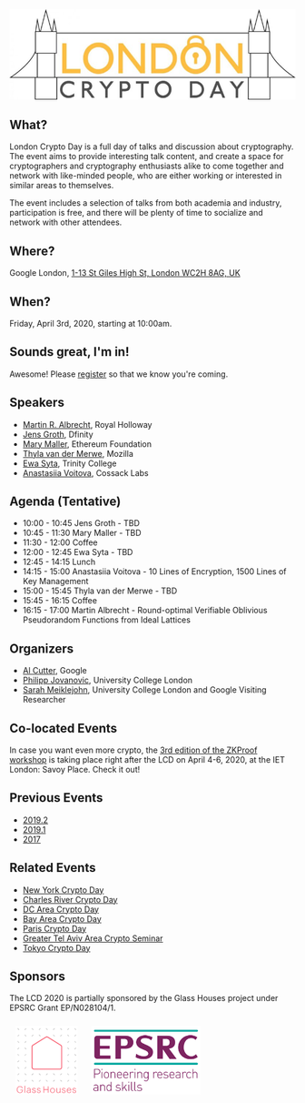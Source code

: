 ![London Crypto Day Logo](img/londoncrypto-logo.jpg)

## What?

London Crypto Day is a full day of talks and discussion about cryptography.
The event aims to provide interesting talk content, and create a space for
cryptographers and cryptography enthusiasts alike to come together and network
with like-minded people, who are either working or interested in similar areas
to themselves.

The event includes a selection of talks from both academia and industry,
participation is free, and there will be plenty of time to socialize and network
with other attendees.

## Where?

Google London, [1-13 St Giles High St, London WC2H 8AG, UK](https://goo.gl/maps/SgJMSMcr1qzKRgh16)

## When?

Friday, April 3rd, 2020, starting at 10:00am.

## Sounds great, I'm in!

Awesome! Please [register](https://docs.google.com/forms/d/e/1FAIpQLSeLJf96tNmdgRXdm3h4VXmgphX_iPFjyv1aVgRpuLuYMSRt6A/viewform) so that we know you're coming.

## Speakers

* [Martin R. Albrecht](https://malb.io/), Royal Holloway
* [Jens Groth](https://www.linkedin.com/in/jens-groth-a95672/), Dfinity
* [Mary Maller](http://www0.cs.ucl.ac.uk/staff/M.Maller/), Ethereum Foundation
* [Thyla van der Merwe](https://twitter.com/thylavdmerwe), Mozilla
* [Ewa Syta](http://ewa.syta.us/), Trinity College
* [Anastasiia Voitova](https://twitter.com/vixentael), Cossack Labs

## Agenda (Tentative)

* 10:00 - 10:45 Jens Groth - TBD
* 10:45 - 11:30 Mary Maller - TBD
* 11:30 - 12:00 Coffee
* 12:00 - 12:45 Ewa Syta - TBD
* 12:45 - 14:15 Lunch
* 14:15 - 15:00 Anastasiia Voitova - 10 Lines of Encryption, 1500 Lines of Key Management
* 15:00 - 15:45 Thyla van der Merwe - TBD
* 15:45 - 16:15 Coffee
* 16:15 - 17:00 Martin Albrecht - Round-optimal Verifiable Oblivious Pseudorandom Functions from Ideal Lattices

## Organizers

* [Al Cutter](https://github.com/AlCutter), Google
* [Philipp Jovanovic](https://philipp.jovanovic.io/), University College London
* [Sarah Meiklejohn](https://smeiklej.com/), University College London and Google Visiting Researcher

## Co-located Events

In case you want even more crypto, the [3rd edition of the ZKProof workshop](https://zkproof.org/events/workshop3/) 
is taking place right after the LCD on April 4-6, 2020, at the IET London: Savoy Place. Check it out!

## Previous Events

* [2019.2](https://londoncryptoday.github.io/2019/)
* [2019.1](https://londoncryptoday19.splashthat.com/)
* [2017](https://londoncryptoday.wordpress.com/)

## Related Events

* [New York Crypto Day](https://nycryptoday.wordpress.com/)
* [Charles River Crypto Day](https://bostoncryptoday.wordpress.com/)
* [DC Area Crypto Day](https://dcareacryptoday.wordpress.com/)
* [Bay Area Crypto Day](https://bacrypto.github.io/)
* [Paris Crypto Day](https://pariscryptoday.github.io/)
* [Greater Tel Aviv Area Crypto Seminar](http://www.cs.tau.ac.il/cseminar/)
* [Tokyo Crypto Day](https://tokyocryptoday.github.io/index.html)

## Sponsors

The LCD 2020 is partially sponsored by the Glass Houses project under EPSRC Grant EP/N028104/1.

<img height="120" style="padding:10px" src="img/glass-house.png">
<img height="120" style="padding:10px" src="img/epsrc.png">

